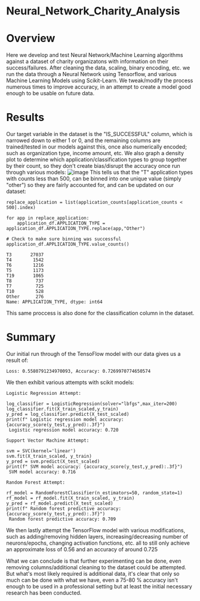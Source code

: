 # Neural_Network_Charity_Analysis
# Overview
Here we develop and test Neural Network/Machine Learning algorithms against a dataset of charity organizatons with information on their success/failures. After cleaning the data, scaling, binary encoding, etc. we run the data through a Neural Network using Tensorflow, and various Machine Learning Models using Scikit-Learn. We tweak/modify the process numerous times to improve accuracy, in an attempt to create a model good enough to be usable on future data.

# Results

Our target variable in the dataset is the "IS_SUCCESSFUL" column, which is narrowed down to either 1 or 0, and the remaining columns are trained/tested in our models against this, once also numerically encoded; such as organization type, income amount, etc. We also graph a density plot to determine which application/classification types to group together by their count, so they don't create bias/disrupt the accuracy once run through various models:
![image](https://user-images.githubusercontent.com/79726572/124324983-e07c2b80-db51-11eb-9a04-b2f9fac4ab3b.png)
This tells us that the "T" application types with counts less than 500, can be binned into one unique value (simply "other") so they are fairly accounted for, and can be updated on our dataset:
```
replace_application = list(application_counts[application_counts < 500].index)

for app in replace_application:
    application_df.APPLICATION_TYPE = application_df.APPLICATION_TYPE.replace(app,"Other")
    
# Check to make sure binning was successful
application_df.APPLICATION_TYPE.value_counts()

T3       27037
T4        1542
T6        1216
T5        1173
T19       1065
T8         737
T7         725
T10        528
Other      276
Name: APPLICATION_TYPE, dtype: int64
```
This same proccess is also done for the classification column in the dataset.

# Summary
Our initial run through of the TensoFlow model with our data gives us a result of:
```
Loss: 0.5580791234970093, Accuracy: 0.7269970774650574
```
We then exhibit various attempts with scikit models:
```
Logistic Regression Attempt:

log_classifier = LogisticRegression(solver="lbfgs",max_iter=200)
log_classifier.fit(X_train_scaled,y_train)
y_pred = log_classifier.predict(X_test_scaled)
print(f" Logistic regression model accuracy: {accuracy_score(y_test,y_pred):.3f}")
 Logistic regression model accuracy: 0.720
 
Support Vector Machine Attempt:

svm = SVC(kernel='linear')
svm.fit(X_train_scaled, y_train)
y_pred = svm.predict(X_test_scaled)
print(f" SVM model accuracy: {accuracy_score(y_test,y_pred):.3f}")
 SVM model accuracy: 0.716
 
Random Forest Attempt:

rf_model = RandomForestClassifier(n_estimators=50, random_state=1)
rf_model = rf_model.fit(X_train_scaled, y_train)
y_pred = rf_model.predict(X_test_scaled)
print(f" Random forest predictive accuracy: {accuracy_score(y_test,y_pred):.3f}")
 Random forest predictive accuracy: 0.709
```
We then lastly attempt the TensorFlow model with various modifications, such as adding/removing hidden layers, increasing/decreasing number of neurons/epochs, changing activation functions, etc. all to still only achieve an approximate loss of 0.56 and an accuracy of around 0.725

What we can conclude is that further experimenting can be done, even removing columns/additional cleaning to the dataset could be attempted. But what's most likely required is additional data, it's clear that only so much can be done with what we have, even a 75-80 % accuracy isn't enough to be used in a professional setting but at least the initial necessary research has been conducted.
